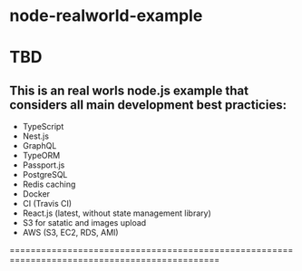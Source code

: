 # node-realworld-example

# TBD

## This is an real worls node.js example that considers all main development best practicies:

* TypeScript
* Nest.js
* GraphQL
* TypeORM
* Passport.js
* PostgreSQL
* Redis caching
* Docker
* CI (Travis CI)
* React.js (latest, without state management library)
* S3 for satatic and images upload
* AWS (S3, EC2, RDS, AMI)



==============================================================================================